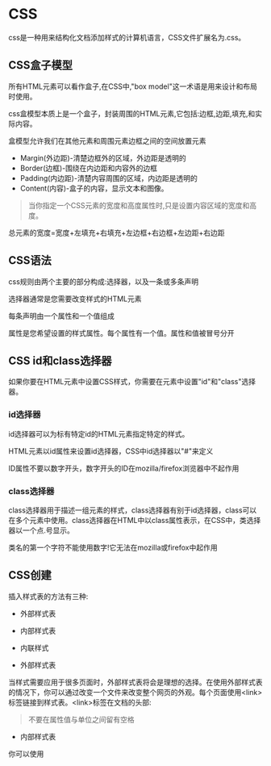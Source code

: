 # CSS

css是一种用来结构化文档添加样式的计算机语言，CSS文件扩展名为.css。


## CSS盒子模型

所有HTML元素可以看作盒子,在CSS中,"box model"这一术语是用来设计和布局时使用。

css盒模型本质上是一个盒子，封装周围的HTML元素,它包括:边框,边距,填充,和实际内容。

盒模型允许我们在其他元素和周围元素边框之间的空间放置元素

+ Margin(外边距)-清楚边框外的区域，外边距是透明的
+ Border(边框)-围绕在内边距和内容外的边框
+ Padding(内边距)-清楚内容周围的区域，内边距是透明的
+ Content(内容)-盒子的内容，显示文本和图像。


> 当你指定一个CSS元素的宽度和高度属性时,只是设置内容区域的宽度和高度。

总元素的宽度=宽度+左填充+右填充+左边框+右边框+左边距+右边距



## CSS语法

css规则由两个主要的部分构成:选择器，以及一条或多条声明

选择器通常是您需要改变样式的HTML元素

每条声明由一个属性和一个值组成

属性是您希望设置的样式属性。每个属性有一个值。属性和值被冒号分开

## CSS id和class选择器

如果你要在HTML元素中设置CSS样式，你需要在元素中设置"id"和"class"选择器。

### id选择器

id选择器可以为标有特定id的HTML元素指定特定的样式。

HTML元素以id属性来设置id选择器，CSS中id选择器以"#"来定义

ID属性不要以数字开头，数字开头的ID在mozilla/firefox浏览器中不起作用


### class选择器

class选择器用于描述一组元素的样式，class选择器有别于id选择器，class可以在多个元素中使用。class选择器在HTML中以class属性表示，在CSS中，类选择器以一个点.号显示。

类名的第一个字符不能使用数字!它无法在mozilla或firefox中起作用


## CSS创建

插入样式表的方法有三种:

+ 外部样式表
+ 内部样式表
+ 内联样式


+ 外部样式表

当样式需要应用于很多页面时，外部样式表将会是理想的选择。在使用外部样式表的情况下，你可以通过改变一个文件来改变整个网页的外观。每个页面使用\<link>标签链接到样式表。\<link>标签在文档的头部:

> 不要在属性值与单位之间留有空格


+ 内部样式表

你可以使用<style>标签在文档头部定义内部样式表


+ 内联样式

由于要将表现与内容混杂在一起，内联样式会损失掉样式表许多优势

## CSS背景属性

background-attachment:背景图像是否固定或者随着页面的其余部分滚动

background-color:设置元素的背景颜色

background-image:把图像设置为背景

background-position:设置背景图像的起始位置

background-repeat:设置背景图像是否及如何重复


## text

文本颜色被用来设置文字的颜色:color

文本的对齐方式:文本排列属性是用来设置文本的水平对齐方式,当text-align设置为justify,每一行被展开为宽度相等，左右外边距是对其的

文本修饰:text-decoration(从设计的角度来看text-decoration属性主要是用来删除链接的下划线。)


文本转换:text-transform(文本转换属性用来指定在一个文本中的大写和小写字母。可用于所有字句变成大写或小写字母,或每个单词的首字母大写。)

文本缩进:text-indent(文本缩进属性是用来指定文本的第一行的缩进。)


## 链接

 + a:link-正常,未访问过的链接
 + a:visited-用户已访问过的链接
 + a:hover-当用户鼠标放在链接上时
 + a:active-链接被点击的那一刻

## display和visibility

display属性设置一个元素应如何显示，visibility属性指定一个元素应可见还是隐藏

### display:none或visibility:hidden

隐藏一个元素可以通过把display设置为none或者把visibility设置为hidden,两者的区别在于，visibility隐藏后的元素仍然会占用空间，而display隐藏后的元素不会占用任何空间

## position(定位)

position属性指定了元素的定位类型

+ static
+ relative
+ fixed
+ absolute
+ sticky


> 元素可以使用的顶部，底部，左侧和右侧属性定位。然而，这些属性无法工作，除非是先设定position属性。他们也有不同的工作方式

### static

html元素的默认值，即没有定位，遵循正常的文档流对象。静态定位的元素不会受到top,bottom,left,right影响

### fixed

元素的位置相对于浏览器窗口是固定位置,即使窗口是滚动的它也不会移动

> **fixed定位使元素的位置与文档流无关，因此不占据空间,fixed定位的元素和其他元素重叠**

### relative定位

相对定位元素的定位是相对其正常位置。

### absolute定位

绝对定位的元素的位置相对于最近的已定位的父元素,如果元素没有已定位的父元素，那么它的位置相对于<html>

> absolute定位使元素的位置与文档流无关，因此不占据空间

### sticky定位

sticky称为粘性定位,基于用户的滚动位置来定位,在position:relative与position:fixed定位之间切换。

他的行为就像position:relative,而当页面滚动超出目标区域时,它的表现就像position:fixedd;它会固定在目标位置

元素定位表现为在跨越特定阈值前为相对定位，之后为固定定位

这个特定阈值指的是top,right,bottom或left之一,换言之,指定top.right,bottom或left四个阈值其中之一,才可使粘性定位生效,否则其行为与相对定位相同。